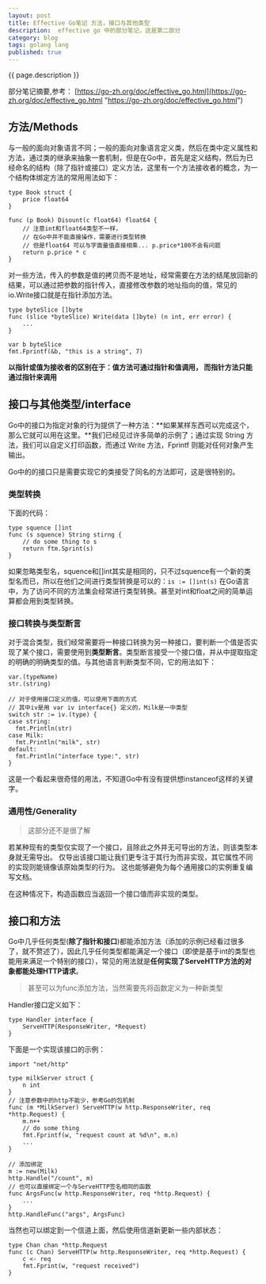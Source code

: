 ```yaml
---
layout: post
title: Effective Go笔记 方法，接口与其他类型
description:  effective go 中的部分笔记，这是第二部分
category: blog
tags: golang lang
published: true
---
```


{{ page.description }} 

部分笔记摘要,参考： [https://go-zh.org/doc/effective_go.html](https://go-zh.org/doc/effective_go.html "https://go-zh.org/doc/effective_go.html")

## 方法/Methods ##
与一般的面向对象语言不同；一般的面向对象语言定义类，然后在类中定义属性和方法，通过类的继承来抽象一套机制，但是在Go中，首先是定义结构，然后为已经命名的结构（除了指针或接口）定义方法，这里有一个方法接收者的概念，为一个结构体绑定方法的常用用法如下：

```
type Book struct {
	price float64
}

func (p Book) Disount(c float64) float64 {
	// 注意int和float64类型不一样，
	// 在Go中并不能直接操作，需要进行类型转换
	// 但是float64 可以与字面量值直接相乘... p.price*100不会有问题
	return p.price * c
}
```
对一些方法，传入的参数是值的拷贝而不是地址，经常需要在方法的结尾放回新的结果，可以通过把参数的指针传入，直接修改参数的地址指向的值，常见的io.Write接口就是在指针添加方法。

```
type byteSlice []byte
func (slice *byteSlice) Write(data []byte) (n int, err error) {
	...
}

var b byteSlice
fmt.Fprintf(&b, "this is a string", 7)
```
**以指针或值为接收者的区别在于：值方法可通过指针和值调用， 而指针方法只能通过指针来调用**

## 接口与其他类型/interface ##
Go中的接口为指定对象的行为提供了一种方法：**如果某样东西可以完成这个， 那么它就可以用在这里。**我们已经见过许多简单的示例了；通过实现 String 方法，我们可以自定义打印函数，而通过 Write 方法，Fprintf 则能对任何对象产生输出。

Go中的的接口只是需要实现它的类接受了同名的方法即可，这是很特别的。

### 类型转换 ###
下面的代码：

```
type squence []int
func (s squence) String stirng {
	// do some thing to s
	return ftm.Sprint(s)
}
```
如果忽略类型名，squence和[]int其实是相同的，只不过squence有一个新的类型名而已，所以在他们之间进行类型转换是可以的：``` is := []int(s) ```
在Go语言中，为了访问不同的方法集会经常进行类型转换。甚至对int和float之间的简单运算都会用到类型转换。

### 接口转换与类型断言 ###
对于混合类型，我们经常需要将一种接口转换为另一种接口，要判断一个值是否实现了某个接口，需要使用到**类型断言**。类型断言接受一个接口值，并从中提取指定的明确的明确类型的值。与其他语言判断类型不同，它的用法如下：

```
var.(typeName)
str.(string)

// 对于使用接口定义的值，可以使用下面的方式
// 其中iv是用 var iv interface{} 定义的，Milk是一中类型
switch str := iv.(type) {
case string:
  fmt.Println(str)
case Milk:
  fmt.Println("milk", str)
default:
  fmt.Println("interface type:", str)
}
```
这是一个看起来很奇怪的用法，不知道Go中有没有提供想instanceof这样的关键字。

### 通用性/Generality ###
> 这部分还不是很了解

若某种现有的类型仅实现了一个接口，且除此之外并无可导出的方法，则该类型本身就无需导出。 仅导出该接口能让我们更专注于其行为而非实现，其它属性不同的实现则能镜像该原始类型的行为。 这也能够避免为每个通用接口的实例重复编写文档。

在这种情况下，构造函数应当返回一个接口值而非实现的类型。

## 接口和方法 ##
Go中几乎任何类型(**除了指针和接口**)都能添加方法（添加的示例已经看过很多了，就不赘述了），因此几乎任何类型都能满足一个接口（即使是基于int的类型也能用来满足一个特别的接口），常见的用法就是**任何实现了ServeHTTP方法的对象都能处理HTTP请求**。

> 甚至可以为func添加方法，当然需要先将函数定义为一种新类型

Handler接口定义如下：

```
type Handler interface {
	ServeHTTP(ResponseWriter, *Request)
}
```
下面是一个实现该接口的示例：

```
import "net/http"

type milkServer struct {
	n int
}
// 注意参数中的http不能少，参考Go的包机制
func (m *MilkServer) ServeHTTP(w http.ResponseWriter, req *http.Request) {
	m.n++
	// do some thing
	fmt.Fprintf(w, "request count at %d\n", m.n)
	...
}

// 添加绑定
m := new(Milk)
http.Handle("/count", m)
// 也可以直接绑定一个与ServeHTTP签名相同的函数
func ArgsFunc(w http.ResponseWriter, req *http.Request) {
	...
}
http.HandleFunc("args", ArgsFunc)
```
当然也可以绑定到一个信道上面，然后使用信道新更新一些内部状态：

```
type Chan chan *http.Request
func (c Chan) ServeHTTP(w http.ResponseWriter, req *http.Request) {
	c <- req
	fmt.Fprint(w, "request received")
}
```
